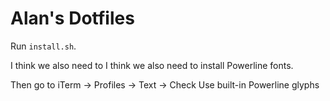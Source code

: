 # Alan's Dotfiles

Run `install.sh`.

I think we also need to I think we also need to install Powerline fonts.

Then go to iTerm -> Profiles -> Text -> Check Use built-in Powerline glyphs
